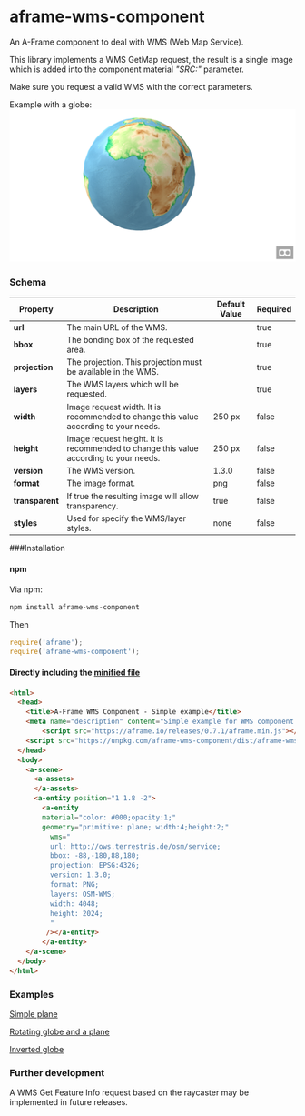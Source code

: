 # aframe-wms-component

An A-Frame component to deal with WMS (Web Map Service).

This library implements a WMS GetMap request, the result is a single image which is added into the component material _"SRC:"_ parameter. 

Make sure you request a valid WMS with the correct parameters.

Example with a globe:
![Example](doc/globe.png)

### Schema

| Property | Description | Default Value | Required |
| -------- | ----------- | ------------- | ---- |
| **url** | The main URL of the WMS. | | true|
| **bbox** | The bonding box of the requested area.  | | true |
| **projection** | The projection. This projection must be available in the WMS.  | | true |
| **layers** | The WMS layers which will be requested.  | | true |
| **width** | Image request width. It is recommended to change this value according to your needs.   | 250 px | false |
| **height** | Image request height. It is recommended to change this value according to your needs.   | 250 px | false |
| **version** | The WMS version.  | 1.3.0 | false |
| **format** | The image format.  | png | false |
| **transparent** | If true the resulting image will allow transparency.   | true | false |
| **styles** | Used for specify the WMS/layer styles.   | none | false |

###Installation


#### npm

Via npm:

```bash
npm install aframe-wms-component
```

Then

```js
require('aframe');
require('aframe-wms-component');
```

#### Directly including the [minified file](dist)

```html
<html>
  <head>
    <title>A-Frame WMS Component - Simple example</title>
    <meta name="description" content="Simple example for WMS component in a flat panel."></meta>
        <script src="https://aframe.io/releases/0.7.1/aframe.min.js"></script> 
    <script src="https://unpkg.com/aframe-wms-component/dist/aframe-wms-component.min.js"></script> 
  </head>
  <body>
    <a-scene>
      <a-assets>
      </a-assets>
      <a-entity position="1 1.8 -2">
        <a-entity 
        material="color: #000;opacity:1;"
        geometry="primitive: plane; width:4;height:2;"
          wms="
          url: http://ows.terrestris.de/osm/service;
          bbox: -88,-180,88,180;
          projection: EPSG:4326;
          version: 1.3.0;
          format: PNG;
          layers: OSM-WMS;
          width: 4048;
          height: 2024;
          "
         /></a-entity>
        </a-entity>
    </a-scene>
  </body>
</html>
```

### Examples

[Simple plane](https://lcalisto.github.io/aframe-wms-component/examples/simple/)

[Rotating globe and a plane](https://lcalisto.github.io/aframe-wms-component/examples/rotating/)

[Inverted globe](https://lcalisto.github.io/aframe-wms-component/examples/inverted/)


### Further development
A WMS Get Feature Info request based on the raycaster may be implemented in future releases. 
